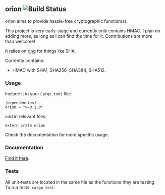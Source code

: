 ## orion ![Build Status](https://travis-ci.org/brycx/orion.svg?branch=master)

orion aims to provide hassle-free cryptographic function(s).

This project is very early-stage and currently only contains HMAC. I plan on adding
more, as long as I can find the time for it. Contributions are more than welcome!

It relies on [ring](https://github.com/briansmith/ring) for things like SHA.

Currently contains:
* HMAC with SHA1, SHA256, SHA384, SHA512.

### Usage
Include it in your `Cargo.toml` file:
```
[dependencies]
orion = ">=0.1.0"
```
and in relevant files:
```
extern crate orion
```
Check the documentation for more specific usage.
### Documentation
[Find it here](https://docs.rs/orion).

### Tests
All unit-tests are located in the same file as the functions they are testing.
To run tests: `cargo test`.
